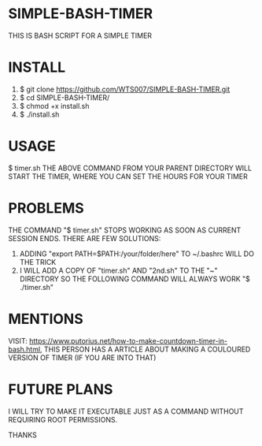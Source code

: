 # SIMPLE-BASH-TIMER
THIS IS BASH SCRIPT FOR A SIMPLE TIMER

# INSTALL
1) $ git clone https://github.com/WTS007/SIMPLE-BASH-TIMER.git
2) $ cd SIMPLE-BASH-TIMER/ 
3) $ chmod +x install.sh 
4) $ ./install.sh

# USAGE
$ timer.sh
THE ABOVE COMMAND FROM YOUR PARENT DIRECTORY WILL START THE TIMER, WHERE YOU CAN SET THE HOURS FOR YOUR TIMER

# PROBLEMS
THE COMMAND "$ timer.sh" STOPS WORKING AS SOON AS CURRENT SESSION ENDS. 
THERE ARE FEW SOLUTIONS: 
1) ADDING "export PATH=$PATH:/your/folder/here" TO ~/.bashrc WILL DO THE TRICK
2) I WILL ADD A COPY OF "timer.sh" AND "2nd.sh" TO THE "~" DIRECTORY SO THE FOLLOWING COMMAND WILL ALWAYS WORK "$ ./timer.sh"

# MENTIONS
VISIT: https://www.putorius.net/how-to-make-countdown-timer-in-bash.html, THIS PERSON HAS A ARTICLE ABOUT MAKING A COULOURED VERSION OF TIMER (IF YOU ARE INTO THAT)

# FUTURE PLANS
I WILL TRY TO MAKE IT EXECUTABLE JUST AS A COMMAND WITHOUT REQUIRING ROOT PERMISSIONS.

THANKS
